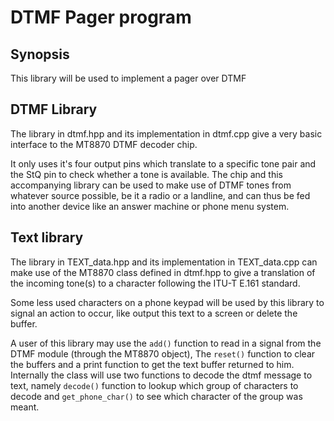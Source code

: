 # DTMF Pager program

## Synopsis
This library will be used to implement a pager over DTMF

## DTMF Library
The library in dtmf.hpp and its implementation in dtmf.cpp
give a very basic interface to the MT8870 DTMF decoder chip.

It only uses it's four output pins which translate to a specific
tone pair and the StQ pin to check whether a tone is available.
The chip and this accompanying library can be used to make use of
DTMF tones from whatever source possible, be it a radio or a landline,
and can thus be fed into another device like an answer machine or 
phone menu system.

## Text library
The library in TEXT\_data.hpp and its implementation in
TEXT\_data.cpp can make use of the MT8870 class defined in
dtmf.hpp to give a translation of the incoming tone(s) to
a character following the ITU-T E.161 standard.

Some less used characters on a phone keypad will be
used by this library to signal an action to occur,
like output this text to a screen or delete the buffer.

A user of this library may use the ```add()``` function to read in
a signal from the DTMF module (through the MT8870 object),
The ```reset()``` function to clear the buffers and a print function
to get the text buffer returned to him. Internally the class
will use two functions to decode the dtmf message to text,
namely ```decode()``` function to lookup which group of characters
to decode and ```get_phone_char()``` to see which character of the
group was meant.
